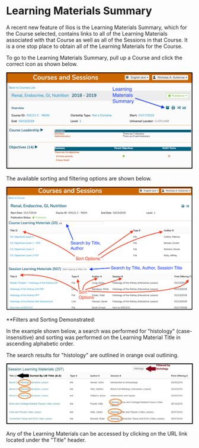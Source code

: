 # Learning Materials Summary

A recent new feature of Ilios is the Learning Materials Summary, which for the Course selected, contains links to all of the Learning Materials associated with that Course as well as all of the Sessions in that Course. It is a one stop place to obtain all of the Learning Materials for the Course.

To go to the Learning Materials Summary, pull up a Course and click the correct icon as shown below.

![](../../.gitbook/assets/lmsumrw1.png)

The available sorting and filtering options are shown below.

![](../../.gitbook/assets/lmsumrw2.png)

\*\*Filters and Sorting Demonstrated:

In the example shown below, a search was performed for "histology" \(case-insensitive\) and sorting was performed on the Learning Material Title in ascending alphabetic order.

The search results for "histology" are outlined in orange oval outlining.

![](../../.gitbook/assets/lm_summary_filter.jpg)

Any of the Learning Materials can be accessed by clicking on the URL link located under the "Title" header.

